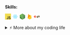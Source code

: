 **Skills:**

<code><img height="20" src="https://raw.githubusercontent.com/github/explore/80688e429a7d4ef2fca1e82350fe8e3517d3494d/topics/javascript/javascript.png"></code>
<code><img height="20" src="https://raw.githubusercontent.com/github/explore/80688e429a7d4ef2fca1e82350fe8e3517d3494d/topics/react/react.png"></code>
<code><img height="20" src="https://raw.githubusercontent.com/github/explore/80688e429a7d4ef2fca1e82350fe8e3517d3494d/topics/nodejs/nodejs.png"></code>
<code><img height="20" src="https://raw.githubusercontent.com/github/explore/80688e429a7d4ef2fca1e82350fe8e3517d3494d/topics/firebase/firebase.png"></code>
<code><img height="20" src="https://raw.githubusercontent.com/github/explore/80688e429a7d4ef2fca1e82350fe8e3517d3494d/topics/git/git.png"></code>

<details>
<summary>⚡️ More about my coding life</summary>
<br />
<div align="center" width="100%">
<div align="center" display="flex">
  <img height="100%" width="auto" src ="https://github-readme-stats.vercel.app/api?username=Brainman17&theme=dracula&show_icons=true&hide_border=true&count_private=true">
  <img height="100%" width="auto" src ="https://github-readme-streak-stats.herokuapp.com/?user=Brainman17&theme=dracula&hide_border=true">
</div>
  <img height="100%" width="50%" src ="https://github-readme-stats.vercel.app/api/top-langs/?username=Brainman17&theme=dracula&show_icons=true&hide_border=true&layout=compact">
</div>
</details>